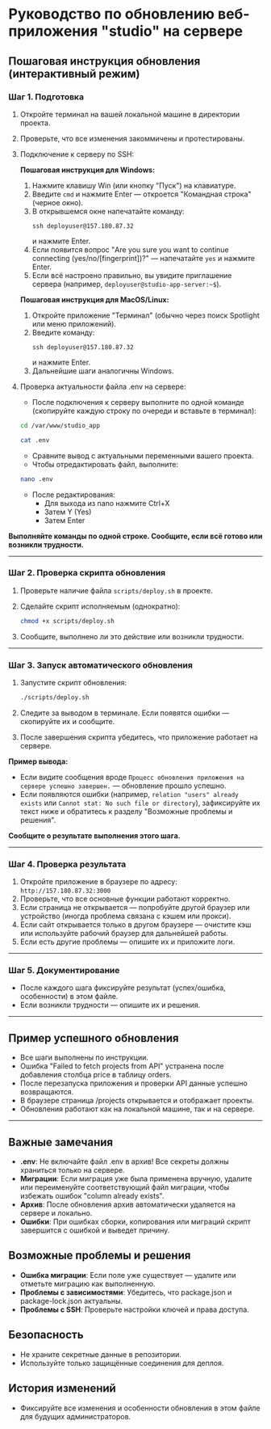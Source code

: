 # Руководство по обновлению веб-приложения "studio" на сервере

## Пошаговая инструкция обновления (интерактивный режим)

### Шаг 1. Подготовка

1. Откройте терминал на вашей локальной машине в директории проекта.
2. Проверьте, что все изменения закоммичены и протестированы.
3. Подключение к серверу по SSH:

   **Пошаговая инструкция для Windows:**
   1. Нажмите клавишу Win (или кнопку "Пуск") на клавиатуре.
   2. Введите `cmd` и нажмите Enter — откроется "Командная строка" (черное окно).
   3. В открывшемся окне напечатайте команду:
      ```
      ssh deployuser@157.180.87.32
      ```
      и нажмите Enter.
   4. Если появится вопрос "Are you sure you want to continue connecting (yes/no/[fingerprint])?" — напечатайте `yes` и нажмите Enter.
   5. Если всё настроено правильно, вы увидите приглашение сервера (например, `deployuser@studio-app-server:~$`).

   **Пошаговая инструкция для MacOS/Linux:**
   1. Откройте приложение "Терминал" (обычно через поиск Spotlight или меню приложений).
   2. Введите команду:
      ```
      ssh deployuser@157.180.87.32
      ```
      и нажмите Enter.
   3. Дальнейшие шаги аналогичны Windows.

4. Проверка актуальности файла .env на сервере:

   - После подключения к серверу выполните по одной команде (скопируйте каждую строку по очереди и вставьте в терминал):

   ```bash
   cd /var/www/studio_app
   ```

   ```bash
   cat .env
   ```

   - Сравните вывод с актуальными переменными вашего проекта.
   - Чтобы отредактировать файл, выполните:

   ```bash
   nano .env
   ```

   - После редактирования:
     - Для выхода из nano нажмите Ctrl+X
     - Затем Y (Yes)
     - Затем Enter

**Выполняйте команды по одной строке. Сообщите, если всё готово или возникли трудности.**

---

### Шаг 2. Проверка скрипта обновления

1. Проверьте наличие файла `scripts/deploy.sh` в проекте.
2. Сделайте скрипт исполняемым (однократно):

   ```bash
   chmod +x scripts/deploy.sh
   ```

3. Сообщите, выполнено ли это действие или возникли трудности.

---

### Шаг 3. Запуск автоматического обновления

1. Запустите скрипт обновления:

   ```bash
   ./scripts/deploy.sh
   ```

2. Следите за выводом в терминале. Если появятся ошибки — скопируйте их и сообщите.
3. После завершения скрипта убедитесь, что приложение работает на сервере.

**Пример вывода:**
- Если видите сообщения вроде `Процесс обновления приложения на сервере успешно завершен.` — обновление прошло успешно.
- Если появляются ошибки (например, `relation "users" already exists` или `Cannot stat: No such file or directory`), зафиксируйте их текст ниже и обратитесь к разделу "Возможные проблемы и решения".

**Сообщите о результате выполнения этого шага.**

---

### Шаг 4. Проверка результата

1. Откройте приложение в браузере по адресу:  
   `http://157.180.87.32:3000`
2. Проверьте, что все основные функции работают корректно.
3. Если страница не открывается — попробуйте другой браузер или устройство (иногда проблема связана с кэшем или прокси).
4. Если сайт открывается только в другом браузере — очистите кэш или используйте рабочий браузер для дальнейшей работы.
5. Если есть другие проблемы — опишите их и приложите логи.

---

### Шаг 5. Документирование

- После каждого шага фиксируйте результат (успех/ошибка, особенности) в этом файле.
- Если возникли трудности — опишите их и решения.

---

## Пример успешного обновления

- Все шаги выполнены по инструкции.
- Ошибка "Failed to fetch projects from API" устранена после добавления столбца price в таблицу orders.
- После перезапуска приложения и проверки API данные успешно возвращаются.
- В браузере страница /projects открывается и отображает проекты.
- Обновления работают как на локальной машине, так и на сервере.

---

## Важные замечания

- **.env**: Не включайте файл .env в архив! Все секреты должны храниться только на сервере.
- **Миграции**: Если миграция уже была применена вручную, удалите или переименуйте соответствующий файл миграции, чтобы избежать ошибок "column already exists".
- **Архив**: После обновления архив автоматически удаляется на сервере и локально.
- **Ошибки**: При ошибках сборки, копирования или миграций скрипт завершится с ошибкой и выведет причину.

## Возможные проблемы и решения

- **Ошибка миграции**: Если поле уже существует — удалите или отметьте миграцию как выполненную.
- **Проблемы с зависимостями**: Убедитесь, что package.json и package-lock.json актуальны.
- **Проблемы с SSH**: Проверьте настройки ключей и права доступа.

## Безопасность

- Не храните секретные данные в репозитории.
- Используйте только защищённые соединения для деплоя.

## История изменений

- Фиксируйте все изменения и особенности обновления в этом файле для будущих администраторов.
